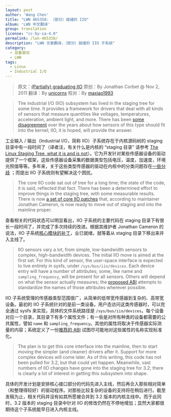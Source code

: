 ```yaml
---
layout: post
author: 'Wang Chen'
title: "LWN 465358: （部分）就绪的 IIO"
album: 'LWN 中文翻译'
group: translation
license: "cc-by-sa-4.0"
permalink: /lwn-465358/
description: "LWN 文章翻译，（部分）就绪的 IIO 子系统"
category:
  - 设备驱动
  - LWN
tags:
  - Linux
  - Industrial I/O
---
```


> 原文：[(Partially) graduating IIO](https://lwn.net/Articles/465358/)
> 原创：By Jonathan Corbet @ Nov 2, 2011
> 翻译：By [unicornx](https://gitee.com/unicornx)
> 校对：By [maxiao1993](https://github.com/maxiao1993)

> The industrial I/O (IIO) subsystem has lived in the staging tree for some time. It provides a framework for drivers that deal with all kinds of sensors that measure quantities like voltages, temperatures, acceleration, ambient light, and more. There has been [some disagreement](https://lwn.net/Articles/390634/) over the years about how sensors of this type should fit into the kernel; IIO, it is hoped, will provide the answer.

工业输入 / 输出（Industrial I/O，简称 IIO）子系统存在于内核源码树的 staging 目录中有一段时间​​了（译者注，有关什么是内核的 “staging 目录” 请参考 [The Linux Staging Tree, what it is and is not][2]）。它为开发针对某些传感器设备的驱动提供了一个框架，这些传感器设备采集的数据类型包括电压，温度，加速度，环境光照值等等。多年来，关于这些类型传感器的驱动在内核中的分类问题存在[一些分歧][3] ；而提出 IIO 子系统则有望解决这个困扰。

> The core IIO code sat out of tree for a long time; the state of the code, it is said, reflected that fact. There has been a determined effort to improve things in the staging tree, with some measurable results. There is now [a set of core IIO patches](https://lwn.net/Articles/463814/) that, according to maintainer Jonathan Cameron, is now ready to move out of staging and into the mainline proper.

查看相关的代码状态可以明显看出，IIO 子系统的主要代码在 staging 目录下有很长一段时间了，并完成了多次持续的改进。根据其维护者 Jonathan Cameron 的说法，IIO 子系统[核心模块的补丁][4]，业已就绪，就等着从 staging 目录下移出来并入主线了。

> IIO sensors vary a lot, from simple, low-bandwidth sensors to complex, high-bandwidth devices. The initial IIO move is aimed at the first set. For this kind of sensor, the user-space interface is expected to live entirely in sysfs, under `/sys/bus/iio/devices`. Each device entry will have a number of attributes; some, like name and `sampling_frequency`, will be present for all sensors. Others will depend on what the sensor actually measures; the [proposed ABI](https://lwn.net/Articles/465361/) attempts to standardize the names of those attributes wherever possible.

IIO 子系统管理的传感器类型范围很广，从简单的低带宽传感器到复杂的、高带宽设备。最初的 IIO 子系统针对的是前一类设备。用户态访问这类传感器时，可以完全通过 sysfs 来实现，具体的文件系统路径是 `/sys/bus/iio/devices`。每个设备对应一个目录，其目录下有多个属性文件；有一些是对所有种类的设备都需要的公共属性，譬如 `name` 和 `sampling_frequency`。其他的属性将取决于传感器实际测量的内容；系统定义了一份[推荐的 ABI][5] 试图尽可能地对这些属性的名称实现标准化。

> The plan is to get this core interface into the mainline, then to start moving the simpler (and cleaner) drivers after it. Support for more complex devices will come later. As of this writing, this code has not been pulled for 3.2, but that could yet happen. Meanwhile, vast numbers of IIO changes have gone into the staging tree for 3.2; there is clearly a lot of interest in getting this subsystem into shape.

具体的开发计划是安排核心接口部分的代码先进入主线，然后再合入那些相对简单（和整理得较好）的驱动程序。对那些比较复杂的设备的支持将在稍后进行。截至发稿为止，相关代码并没有如其所愿被合并到 3.2 版本的内核主线中。而于此同时，3.2 版本的 staging 目录中针对 IIO 的修改仍然在不停地增加；显然大家都很期待这个子系统能早日进入内核主线。

[1]: https://tinylab.org
[2]: http://www.kroah.com/log/linux/linux-staging-update.html
[3]: https://lwn.net/Articles/390634/
[4]: https://lwn.net/Articles/463814/
[5]: https://lwn.net/Articles/465361/
